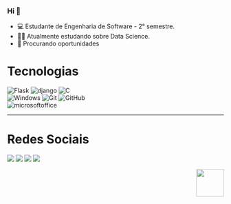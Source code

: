 

### Hi 👋

- 💻 Estudante de Engenharia de Software - 2° semestre.
- 👩‍💻 Atualmente estudando sobre Data Science.
- 🤝 Procurando oportunidades


# Tecnologias
 <div align="left" style="width: 40%;>
    <div>
      <img alt="Python" src="https://img.shields.io/badge/python-100000?style=for-the-badge&logo=python&logoColor=blue">
      <img alt="Flask" src="https://img.shields.io/badge/Flask-100000?style=for-the-badge&logo=flask">
      <img alt="django" src="https://img.shields.io/badge/django-100000?style=for-the-badge&logo=django&logoColor=green">
      <img alt="C" src="https://img.shields.io/badge/C-100000?style=for-the-badge&logo=c">
      <img alt="Windows" src="https://img.shields.io/badge/windows-100000?style=for-the-badge&logo=windows&logoColor=blue">
      <img alt="Git" src="https://img.shields.io/badge/git-100000?style=for-the-badge&logo=git">
      <img alt="GitHub" src="https://img.shields.io/badge/github-100000?style=for-the-badge&logo=github">
      <img alt="microsoftoffice" src="https://img.shields.io/badge/microsoftoffice-100000?style=for-the-badge&logo=microsoftoffice&logoColor=violet">
    </div>
    <hr height="1">

# Redes Sociais
       
[<img src="https://img.shields.io/badge/twitter-%231DA1F2.svg?&style=for-the-badge&logo=twitter&logoColor=white" />](https://twitter.com/httpxdoc) [<img src="https://img.shields.io/badge/linkedin-%230077B5.svg?&style=for-the-badge&logo=linkedin&logoColor=white" />](https://www.linkedin.com/in/neverbecruel/) [<img src = "https://img.shields.io/badge/instagram-%23E4405F.svg?&style=for-the-badge&logo=instagram&logoColor=white">](https://www.instagram.com/oieusouojaoo/) [<img src = "https://img.shields.io/badge/facebook-%231877F2.svg?&style=for-the-badge&logo=facebook&logoColor=white">](https://www.facebook.com/profile.php?id=100006990286257)

</div>

<div align="right" width:64px>
<img src="https://brittanychiang.com/_next/image?url=%2Fimages%2Ftardis%2Frotate.gif&w=128&q=75" width="64" >

          
</div>
